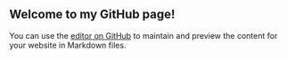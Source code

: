 ## Welcome to my GitHub page!

You can use the [editor on GitHub](https://github.com/webercalixto/webercalixto.github.io/edit/master/index.md) to maintain and preview the content for your website in Markdown files.
